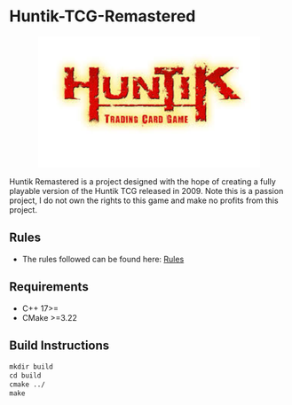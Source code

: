 # Huntik-TCG-Remastered
<p align="center">
<img width="400" alt="image" src="Images/Logo.pdf">
</p>

Huntik Remastered is a project designed with the hope of creating a fully playable version of the Huntik TCG released in 2009. Note this is a passion project, I do not own the rights to this game and make no profits from this project.

## Rules 

- The rules followed can be found here: [Rules](https://github.com/L-A-F-987/Huntik-TCG-Remastered/blob/main/Huntik_Rulebook_EN.pdf)

## Requirements

- C++ 17>= 
- CMake >=3.22

## Build Instructions

```
mkdir build
cd build 
cmake ../
make
```










